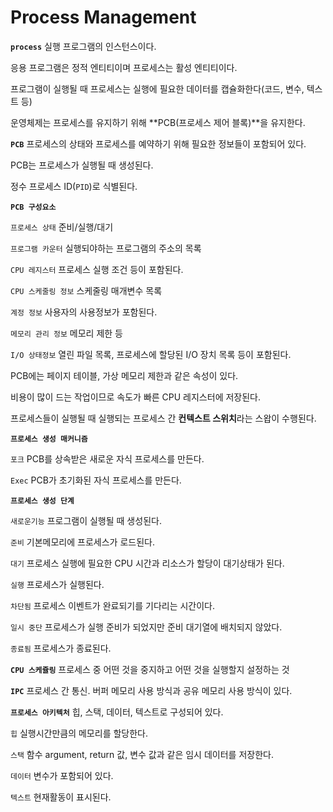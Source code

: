 # Process Management

**`process`** 실행 프로그램의 인스턴스이다.

응용 프로그램은 정적 엔티티이며 프로세스는 활성 엔티티이다.

프로그램이 실행될 때 프로세스는 실행에 필요한 데이터를 캡슐화한다(코드, 변수, 텍스트 등)

운영체제는 프로세스를 유지하기 위해 **PCB(프로세스 제어 블록)**을 유지한다.

**`PCB`** 프로세스의 상태와 프로세스를 예약하기 위해 필요한 정보들이 포함되어 있다.

PCB는 프로세스가 실행될 때 생성된다.

정수 프로세스 ID(`PID`)로 식별된다.

**`PCB 구성요소`**

`프로세스 상태` 준비/실행/대기

`프로그램 카운터` 실행되야하는 프로그램의 주소의 목록

`CPU 레지스터` 프로세스 실행 조건 등이 포함된다.

`CPU 스케줄링 정보` 스케줄링 매개변수 목록

`계정 정보` 사용자의 사용정보가 포함된다.

`메모리 관리 정보` 메모리 제한 등

`I/O 상태정보` 열린 파일 목록, 프로세스에 할당된 I/O 장치 목록 등이 포함된다.

PCB에는 페이지 테이블, 가상 메모리 제한과 같은 속성이 있다.

비용이 많이 드는 작업이므로 속도가 빠른 CPU 레지스터에 저장된다.

프로세스들이 실행될 때 실행되는 프로세스 간 **컨텍스트 스위치**라는 스왑이 수행된다. 

**`프로세스 생성 매커니즘`**

`포크` PCB를 상속받은 새로운 자식 프로세스를 만든다.

`Exec` PCB가 초기화된 자식 프로세스를 만든다.

**`프로세스 생성 단계`**

`새로운기능` 프로그램이 실행될 때 생성된다.

`준비` 기본메모리에 프로세스가 로드된다.

`대기` 프로세스 실행에 필요한 CPU 시간과 리소스가 할당이 대기상태가 된다.

`실행` 프로세스가 실행된다.

`차단됨` 프로세스 이벤트가 완료되기를 기다리는 시간이다.

`일시 중단` 프로세스가 실행 준비가 되었지만 준비 대기열에 배치되지 않았다.

`종료됨` 프로세스가 종료된다.

**`CPU 스케쥴링`** 프로세스 중 어떤 것을 중지하고 어떤 것을 실행할지 설정하는 것

**`IPC`** 프로세스 간 통신. 버퍼 메모리 사용 방식과 공유 메모리 사용 방식이 있다.

**`프로세스 아키텍처`** 힙, 스택, 데이터, 텍스트로 구성되어 있다.

`힙` 실행시간만큼의 메모리를 할당한다.

`스택` 함수 argument, return 값, 변수 값과 같은 임시 데이터를 저장한다.

`데이터` 변수가 포함되어 있다.

`텍스트` 현재활동이 표시된다.